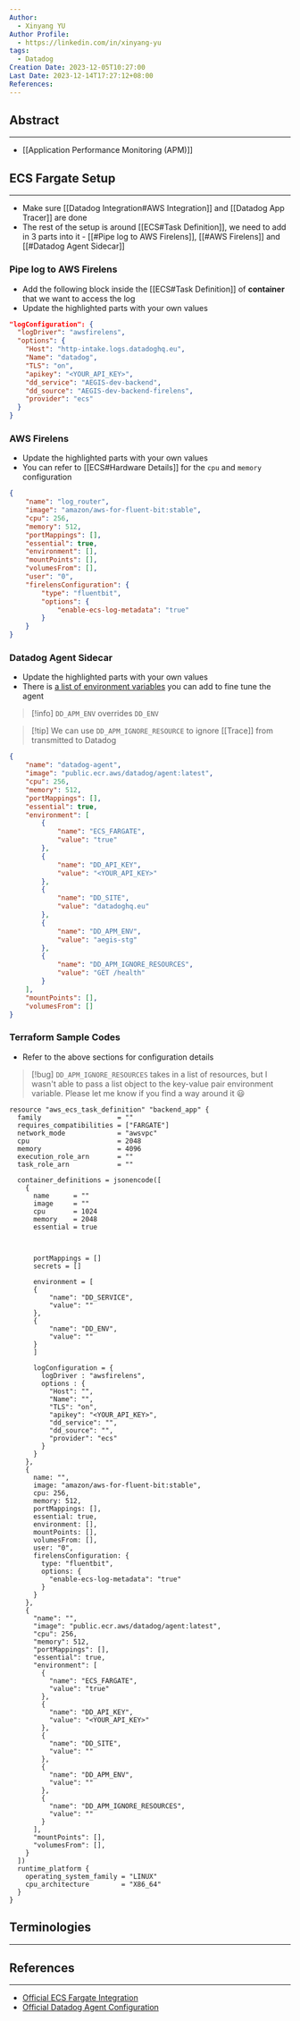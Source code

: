 ```yaml
---
Author:
  - Xinyang YU
Author Profile:
  - https://linkedin.com/in/xinyang-yu
tags:
  - Datadog
Creation Date: 2023-12-05T10:27:00
Last Date: 2023-12-14T17:27:12+08:00
References: 
---
```


## Abstract
---

- [[Application Performance Monitoring (APM)]]

## ECS Fargate Setup
---

- Make sure [[Datadog Integration#AWS Integration]] and [[Datadog App Tracer]] are done
- The rest of the setup is around [[ECS#Task Definition]], we need to add in 3 parts into it - [[#Pipe log to AWS Firelens]], [[#AWS Firelens]] and [[#Datadog Agent Sidecar]]

### Pipe log to AWS Firelens

- Add the following block inside the [[ECS#Task Definition]] of **container** that we want to access the log
- Update the highlighted parts with your own values

```json {4-5, 7-9}
"logConfiguration": {
  "logDriver": "awsfirelens",
  "options": {
    "Host": "http-intake.logs.datadoghq.eu",
    "Name": "datadog",
    "TLS": "on",
    "apikey": "<YOUR_API_KEY>",
    "dd_service": "AEGIS-dev-backend",
    "dd_source": "AEGIS-dev-backend-firelens",
    "provider": "ecs"
  }
}
```

### AWS Firelens

- Update the highlighted parts with your own values
- You can refer to [[ECS#Hardware Details]] for the `cpu` and `memory` configuration

```json {2, 4-5}
{
	"name": "log_router",
	"image": "amazon/aws-for-fluent-bit:stable",
	"cpu": 256,
	"memory": 512,
	"portMappings": [],
	"essential": true,
	"environment": [],
	"mountPoints": [],
	"volumesFrom": [],
	"user": "0",
	"firelensConfiguration": {
		"type": "fluentbit",
		"options": {
			"enable-ecs-log-metadata": "true"
		}
	}
}
```

### Datadog Agent Sidecar

- Update the highlighted parts with your own values
- There is [a list of environment variables](https://docs.datadoghq.com/serverless/guide/agent_configuration/) you can add to fine tune the agent

> [!info] `DD_APM_ENV` overrides `DD_ENV`

> [!tip] We can use `DD_APM_IGNORE_RESOURCE` to ignore [[Trace]] from transmitted to Datadog

```json {2, 4-5, 11, 15, 19, 23, 27}
{
	"name": "datadog-agent",
	"image": "public.ecr.aws/datadog/agent:latest",
	"cpu": 256,
	"memory": 512,
	"portMappings": [],
	"essential": true,
	"environment": [
		{
			"name": "ECS_FARGATE",
			"value": "true"
		},
		{
			"name": "DD_API_KEY",
			"value": "<YOUR_API_KEY>"
		},
		{
			"name": "DD_SITE",
			"value": "datadoghq.eu"
		},
		{
			"name": "DD_APM_ENV",
			"value": "aegis-stg"
		},
		{
			"name": "DD_APM_IGNORE_RESOURCES",
			"value": "GET /health"
		}
	],
	"mountPoints": [],
	"volumesFrom": []
}
```

### Terraform Sample Codes

- Refer to the above sections for configuration details
>[!bug] `DD_APM_IGNORE_RESOURCES` takes in a list of resources, but I wasn't able to pass a list object to the key-value pair environment variable. Please let me know if you find a way around it 😃

```hcl
resource "aws_ecs_task_definition" "backend_app" {
  family                   = ""
  requires_compatibilities = ["FARGATE"]
  network_mode             = "awsvpc"
  cpu                      = 2048
  memory                   = 4096
  execution_role_arn       = ""
  task_role_arn            = ""

  container_definitions = jsonencode([
    {
      name      = ""
      image     = ""
      cpu       = 1024
      memory    = 2048
      essential = true



      portMappings = []
      secrets = []

	  environment = [
	  {
          "name": "DD_SERVICE",
          "value": ""
	  },
	  {
          "name": "DD_ENV",
          "value": ""
	  }
	  ]

      logConfiguration = {
        logDriver : "awsfirelens",
        options : {
          "Host": "",
          "Name": "",
          "TLS": "on",
          "apikey": "<YOUR_API_KEY>",
          "dd_service": "",
          "dd_source": "",
          "provider": "ecs"
        }
      }
    },
    {
      name: "",
      image: "amazon/aws-for-fluent-bit:stable",
      cpu: 256,
      memory: 512,
      portMappings: [],
      essential: true,
      environment: [],
      mountPoints: [],
      volumesFrom: [],
      user: "0",
      firelensConfiguration: {
        type: "fluentbit",
        options: {
          "enable-ecs-log-metadata": "true"
        }
      }
    },
    {
      "name": "",
      "image": "public.ecr.aws/datadog/agent:latest",
      "cpu": 256,
      "memory": 512,
      "portMappings": [],
      "essential": true,
      "environment": [
        {
          "name": "ECS_FARGATE",
          "value": "true"
        },
        {
          "name": "DD_API_KEY",
          "value": "<YOUR_API_KEY>"
        },
        {
          "name": "DD_SITE",
          "value": ""
        },
        {
          "name": "DD_APM_ENV",
          "value": ""
        },
        {
          "name": "DD_APM_IGNORE_RESOURCES",
          "value": ""
        }
      ],
      "mountPoints": [],
      "volumesFrom": [],
    }
  ])
  runtime_platform {
    operating_system_family = "LINUX"
    cpu_architecture        = "X86_64"
  }
}
```

## Terminologies
---

## References
---

- [Official ECS Fargate Integration](https://docs.datadoghq.com/integrations/ecs_fargate/?tab=webui)
- [Official Datadog Agent Configuration](https://docs.datadoghq.com/serverless/guide/agent_configuration)